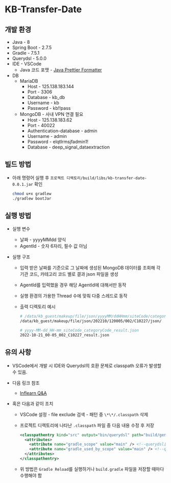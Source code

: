 # KB-Transfer-Date

## 개발 환경

- Java - 8
- Spring Boot - 2.7.5
- Gradle - 7.5.1
- Querydsl - 5.0.0
- IDE - VSCode
  - Java 코드 포맷 - [Java Prettier Formatter](https://marketplace.visualstudio.com/items?itemName=mwpb.java-prettier-formatter)
- DB
  - MariaDB
    - Host - 125.138.183.144
    - Port - 3306
    - Database - kb_db
    - Username - kb
    - Password - kb!!pass
  - MongoDB - 사내 VPN 연결 필요
    - Host - 125.138.183.62
    - Port - 40022
    - Authentication-database - admin
    - Username - admin
    - Password - elqtlrmsjfadmin1!
    - Database - deep_signal_dataextraction

## 빌드 방법

- 아래 명령어 실행 후 `프로젝트 디렉토리/build/libs/kb-transfer-date-0.0.1.jar` 확인

  ```sh
  chmod u+x gradlew
  ./gradlew bootJar
  ```

## 실행 방법

- 실행 변수

  - 날짜 - yyyyMMdd 양식
  - AgentId - 숫자 6자리, 필수 값 아님

- 실행 구조

  - 입력 받은 날짜를 기준으로 그 날짜에 생성된 MongoDB 데이터를 조회해 각 기관 코드, 카테고리 코드 별로 결과 json 파일을 생성
  - AgentId를 입력했을 경우 해당 AgentId에 대해서만 동작
  - 실행 환경의 가용한 Thread 수에 맞춰 다중 스레드로 동작
  - 출력 디렉토리 예시

    ```sh
    # /data/kb_guest/makeup/file/json/yyyyMM/ddHHmm/siteCode/categoryCode/json/
    /data/kb_guest/makeup/file/json/202210/120005/002/C10227/json/

    # yyyy-MM-dd_HH-mm_siteCode_categoryCode_result.json
    2022-10-21_00-05_002_C10227_result.json
    ```

## 유의 사항

- VSCode에서 개발 시 IDE와 Querydsl의 호환 문제로 classpath 오류가 발생할 수 있음.
- 다음 링크 참조
  - [Inflearn Q&A](https://www.inflearn.com/questions/35226)
- 혹은 다음과 같이 조치

  - VSCode 설정 - file exclude 검색 - 패턴 중 `\*\*/.classpath` 삭제
  - 프로젝트 디렉토리에 나타난 `.classpath` 파일 중 다음 내용 수정 후 저장

    ```xml
    <classpathentry kind="src" output="bin/querydsl" path="build/generated/querydsl">
      <attributes>
        <attribute name="gradle_scope" value="main" /> <!--querydsl을 main으로 변경-->
        <attribute name="gradle_used_by_scope" value="main" /> <!--querydsl을 main으로 변경-->
      </attributes>
    </classpathentry>
    ```

  - 위 방법은 `Gradle Reload`를 실행하거나 `build.gradle` 파일을 저장할 때마다 수행해야 함
